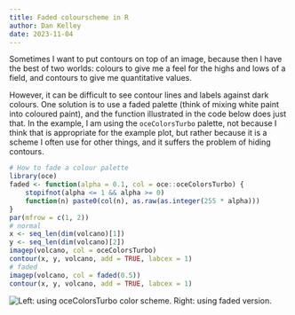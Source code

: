```yaml
---
title: Faded colourscheme in R
author: Dan Kelley
date: 2023-11-04
---
```


Sometimes I want to put contours on top of an image, because then I have the
best of two worlds: colours to give me a feel for the highs and lows of a
field, and contours to give me quantitative values.

However, it can be difficult to see contour lines and labels against dark
colours. One solution is to use a faded palette (think of mixing white paint
into coloured paint), and the function illustrated in the code below does just
that.  In the example, I am using the `oceColorsTurbo` palette, not because I
think that is appropriate for the example plot, but rather because it is a
scheme I often use for other things, and it suffers the problem of hiding
contours.

```R
# How to fade a colour palette
library(oce)
faded <- function(alpha = 0.1, col = oce::oceColorsTurbo) {
    stopifnot(alpha <= 1 && alpha >= 0)
    function(n) paste0(col(n), as.raw(as.integer(255 * alpha)))
}
par(mfrow = c(1, 2))
# normal
x <- seq_len(dim(volcano)[1])
y <- seq_len(dim(volcano)[2])
imagep(volcano, col = oceColorsTurbo)
contour(x, y, volcano, add = TRUE, labcex = 1)
# faded
imagep(volcano, col = faded(0.5))
contour(x, y, volcano, add = TRUE, labcex = 1)
```

![Left: using `oceColorsTurbo` color scheme. Right: using faded version.](/dek_blog/docs/assets/images/2023-11-04-faded-colorscheme.png)

